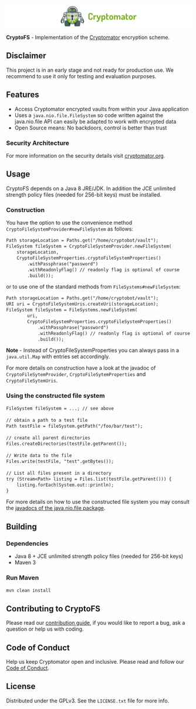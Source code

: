 ![cryptomator](cryptomator.png)

**CryptoFS** - Implementation of the [Cryptomator](https://github.com/cryptomator/cryptomator) encryption scheme.

## Disclaimer

This project is in an early stage and not ready for production use. We recommend to use it only for testing and evaluation purposes.

## Features

- Access Cryptomator encrypted vaults from within your Java application
- Uses a ``java.nio.file.FileSystem`` so code written against the java.nio.file API can easily be adapted to work with encrypted data 
- Open Source means: No backdoors, control is better than trust

### Security Architecture

For more information on the security details visit [cryptomator.org](https://cryptomator.org/architecture/).

## Usage

CryptoFS depends on a Java 8 JRE/JDK. In addition the JCE unlimited strength policy files (needed for 256-bit keys) must be installed.

### Construction

You have the option to use the convenience method ``CryptoFileSystemProvider#newFileSystem`` as follows:  

```
Path storageLocation = Paths.get("/home/cryptobot/vault");
FileSystem fileSystem = CryptoFileSystemProvider.newFileSystem(
	storageLocation,
	CryptoFileSystemProperties.cryptoFileSystemProperties()
		.withPassphrase("password")
		.withReadonlyFlag() // readonly flag is optional of course
		.build());
```

or to use one of the standard methods from ``FileSystems#newFileSystem``:

```
Path storageLocation = Paths.get("/home/cryptobot/vault");
URI uri = CryptoFileSystemUris.createUri(storageLocation);
FileSystem fileSystem = FileSystems.newFileSystem(
		uri,
		CryptoFileSystemProperties.cryptoFileSystemProperties()
			.withPassphrase("password")
			.withReadonlyFlag() // readonly flag is optional of course
			.build()); 
```

**Note** - Instead of CryptoFileSystemProperties you can always pass in a ``java.util.Map`` with entries set accordingly.

For more details on construction have a look at the javadoc of ``CryptoFileSytemProvider``, ``CryptoFileSytemProperties`` and ``CryptoFileSytemUris``.

### Using the constructed file system

```
FileSystem fileSystem = ...; // see above

// obtain a path to a test file
Path testFile = fileSystem.getPath("/foo/bar/test");

// create all parent directories
Files.createDirectories(testFile.getParent());

// Write data to the file
Files.write(testFile, "test".getBytes());

// List all files present in a directory
try (Stream<Path> listing = Files.list(testFile.getParent())) {
	listing.forEach(System.out::println);
}
```

For more details on how to use the constructed file system you may consult the [javadocs of the java.nio.file package](http://docs.oracle.com/javase/8/docs/api/java/nio/file/package-summary.html).

## Building

### Dependencies

* Java 8 + JCE unlimited strength policy files (needed for 256-bit keys)
* Maven 3

### Run Maven

```
mvn clean install
```

## Contributing to CryptoFS

Please read our [contribution guide](https://github.com/cryptomator/cryptomator/blob/master/CONTRIBUTING.md), if you would like to report a bug, ask a question or help us with coding.

## Code of Conduct

Help us keep Cryptomator open and inclusive. Please read and follow our [Code of Conduct](https://github.com/cryptomator/cryptomator/blob/master/CODE_OF_CONDUCT.md).

## License

Distributed under the GPLv3. See the `LICENSE.txt` file for more info.
